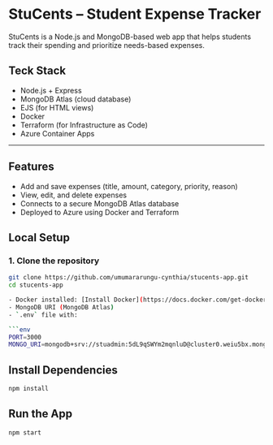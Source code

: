 # StuCents – Student Expense Tracker

StuCents is a Node.js and MongoDB-based web app that helps students track their spending and prioritize needs-based expenses.

## Teck Stack

- Node.js + Express
- MongoDB Atlas (cloud database)
- EJS (for HTML views)
- Docker
- Terraform (for Infrastructure as Code)
- Azure Container Apps

---

## Features

- Add and save expenses (title, amount, category, priority, reason)
- View, edit, and delete expenses
- Connects to a secure MongoDB Atlas database
- Deployed to Azure using Docker and Terraform

## Local Setup

### 1. Clone the repository

```bash
git clone https://github.com/umumararungu-cynthia/stucents-app.git
cd stucents-app

- Docker installed: [Install Docker](https://docs.docker.com/get-docker/)
- MongoDB URI (MongoDB Atlas)
- `.env` file with:

```env
PORT=3000
MONGO_URI=mongodb+srv://stuadmin:5dL9qSWYm2mqnluD@cluster0.weiu5bx.mongodb.net/?retryWrites=true&w=majority&appName=Cluster0
```

## Install Dependencies

``` bash
npm install
```

## Run the App
``` bash
npm start
```

